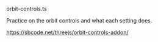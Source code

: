 orbit-controls.ts

Practice on the orbit controls and what each setting does.

https://sbcode.net/threejs/orbit-controls-addon/
